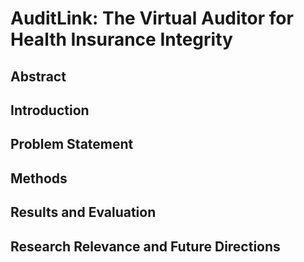 # AuditLink: The Virtual Auditor for Health Insurance Integrity

## Abstract



## Introduction



## Problem Statement



## Methods



## Results and Evaluation



## Research Relevance and Future Directions


